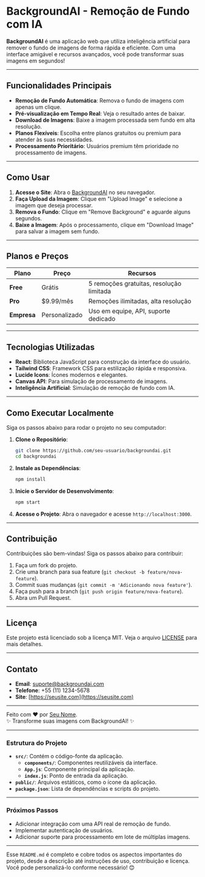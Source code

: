 # BackgroundAI - Remoção de Fundo com IA

**BackgroundAI** é uma aplicação web que utiliza inteligência artificial para remover o fundo de imagens de forma rápida e eficiente. Com uma interface amigável e recursos avançados, você pode transformar suas imagens em segundos!

---

## Funcionalidades Principais

- **Remoção de Fundo Automática**: Remova o fundo de imagens com apenas um clique.
- **Pré-visualização em Tempo Real**: Veja o resultado antes de baixar.
- **Download de Imagens**: Baixe a imagem processada sem fundo em alta resolução.
- **Planos Flexíveis**: Escolha entre planos gratuitos ou premium para atender às suas necessidades.
- **Processamento Prioritário**: Usuários premium têm prioridade no processamento de imagens.

---

## Como Usar

1. **Acesse o Site**: Abra o [BackgroundAI](https://seusite.com) no seu navegador.
2. **Faça Upload da Imagem**: Clique em "Upload Image" e selecione a imagem que deseja processar.
3. **Remova o Fundo**: Clique em "Remove Background" e aguarde alguns segundos.
4. **Baixe a Imagem**: Após o processamento, clique em "Download Image" para salvar a imagem sem fundo.

---

## Planos e Preços

| Plano       | Preço         | Recursos                                   |
|-------------|---------------|-------------------------------------------|
| **Free**    | Grátis        | 5 remoções gratuitas, resolução limitada  |
| **Pro**     | $9.99/mês     | Remoções ilimitadas, alta resolução       |
| **Empresa** | Personalizado | Uso em equipe, API, suporte dedicado      |

---

## Tecnologias Utilizadas

- **React**: Biblioteca JavaScript para construção da interface do usuário.
- **Tailwind CSS**: Framework CSS para estilização rápida e responsiva.
- **Lucide Icons**: Ícones modernos e elegantes.
- **Canvas API**: Para simulação de processamento de imagens.
- **Inteligência Artificial**: Simulação de remoção de fundo com IA.

---

## Como Executar Localmente

Siga os passos abaixo para rodar o projeto no seu computador:

1. **Clone o Repositório**:
   ```bash
   git clone https://github.com/seu-usuario/backgroundai.git
   cd backgroundai
   ```

2. **Instale as Dependências**:
   ```bash
   npm install
   ```

3. **Inicie o Servidor de Desenvolvimento**:
   ```bash
   npm start
   ```

4. **Acesse o Projeto**:
   Abra o navegador e acesse `http://localhost:3000`.

---

## Contribuição

Contribuições são bem-vindas! Siga os passos abaixo para contribuir:

1. Faça um fork do projeto.
2. Crie uma branch para sua feature (`git checkout -b feature/nova-feature`).
3. Commit suas mudanças (`git commit -m 'Adicionando nova feature'`).
4. Faça push para a branch (`git push origin feature/nova-feature`).
5. Abra um Pull Request.

---

## Licença

Este projeto está licenciado sob a licença MIT. Veja o arquivo [LICENSE](LICENSE) para mais detalhes.

---

## Contato

- **Email**: suporte@backgroundai.com
- **Telefone**: +55 (11) 1234-5678
- **Site**: [https://seusite.com](https://seusite.com)

---

Feito com ❤️ por [Seu Nome](https://github.com/seu-usuario).  
✨ Transforme suas imagens com BackgroundAI! ✨

---

### Estrutura do Projeto

- **`src/`**: Contém o código-fonte da aplicação.
  - **`components/`**: Componentes reutilizáveis da interface.
  - **`App.js`**: Componente principal da aplicação.
  - **`index.js`**: Ponto de entrada da aplicação.
- **`public/`**: Arquivos estáticos, como o ícone da aplicação.
- **`package.json`**: Lista de dependências e scripts do projeto.

---

### Próximos Passos

- Adicionar integração com uma API real de remoção de fundo.
- Implementar autenticação de usuários.
- Adicionar suporte para processamento em lote de múltiplas imagens.

---

Esse `README.md` é completo e cobre todos os aspectos importantes do projeto, desde a descrição até instruções de uso, contribuição e licença. Você pode personalizá-lo conforme necessário! 😊
